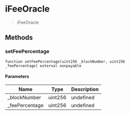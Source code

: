 # iFeeOracle



> iFeeOracle





## Methods

### setFeePercentage

```solidity
function setFeePercentage(uint256 _blockNumber, uint256 _feePercentage) external nonpayable
```





#### Parameters

| Name | Type | Description |
|---|---|---|
| _blockNumber | uint256 | undefined
| _feePercentage | uint256 | undefined




